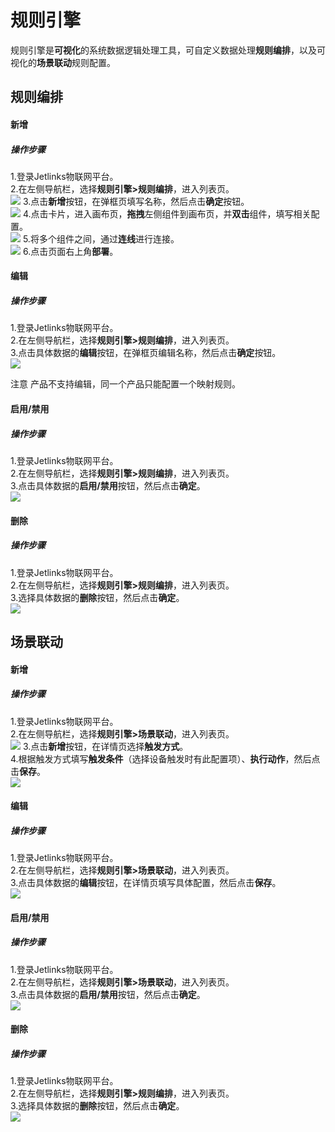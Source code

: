 
# 规则引擎

规则引擎是**可视化**的系统数据逻辑处理工具，可自定义数据处理**规则编排**，以及可视化的**场景联动**规则配置。</br>

## 规则编排
#### 新增
##### 操作步骤
1.<a>登录</a>Jetlinks物联网平台。</br>
2.在左侧导航栏，选择**规则引擎>规则编排**，进入列表页。</br>
![](./img/115.png)
3.点击**新增**按钮，在弹框页填写名称，然后点击**确定**按钮。</br>
![](./img/116.png)
4.点击卡片，进入画布页，**拖拽**左侧组件到画布页，并**双击**组件，填写相关配置。</br>
![](./img/117.png)
5.将多个组件之间，通过**连线**进行连接。</br>
![](./img/118.png)
6.点击页面右上角**部署**。</br>


#### 编辑
##### 操作步骤
1.<a>登录</a>Jetlinks物联网平台。</br>
2.在左侧导航栏，选择**规则引擎>规则编排**，进入列表页。</br>
3.点击具体数据的**编辑**按钮，在弹框页编辑名称，然后点击**确定**按钮。</br>
![](./img/119.png)

<div class='explanation'>
  <span class='explanation-icon primary-color ring-border'></span>
  <span class='primary-color font-weight'>注意</span>
  产品不支持编辑，同一个产品只能配置一个映射规则。
</div>

#### 启用/禁用
##### 操作步骤
1.<a>登录</a>Jetlinks物联网平台。</br>
2.在左侧导航栏，选择**规则引擎>规则编排**，进入列表页。</br>
3.点击具体数据的**启用/禁用**按钮，然后点击**确定**。</br>
![](./img/120.png)

#### 删除
##### 操作步骤
1.<a>登录</a>Jetlinks物联网平台。</br>
2.在左侧导航栏，选择**规则引擎>规则编排**，进入列表页。</br>
3.选择具体数据的**删除**按钮，然后点击**确定**。</br>
![](./img/121.png)

## 场景联动
#### 新增
##### 操作步骤
1.<a>登录</a>Jetlinks物联网平台。</br>
2.在左侧导航栏，选择**规则引擎>场景联动**，进入列表页。</br>
![](./img/121.png)
3.点击**新增**按钮，在详情页选择**触发方式**。</br>
4.根据触发方式填写**触发条件**（选择设备触发时有此配置项）、**执行动作**，然后点击**保存**。</br>
![](./img/122.png)

#### 编辑
##### 操作步骤
1.<a>登录</a>Jetlinks物联网平台。</br>
2.在左侧导航栏，选择**规则引擎>场景联动**，进入列表页。</br>
3.点击具体数据的**编辑**按钮，在详情页填写具体配置，然后点击**保存**。</br>
![](./img/123.png)

#### 启用/禁用
##### 操作步骤
1.<a>登录</a>Jetlinks物联网平台。</br>
2.在左侧导航栏，选择**规则引擎>场景联动**，进入列表页。</br>
3.点击具体数据的**启用/禁用**按钮，然后点击**确定**。</br>
![](./img/124.png)

#### 删除
##### 操作步骤
1.<a>登录</a>Jetlinks物联网平台。</br>
2.在左侧导航栏，选择**规则引擎>规则编排**，进入列表页。</br>
3.选择具体数据的**删除**按钮，然后点击**确定**。</br>
![](./img/125.png)

